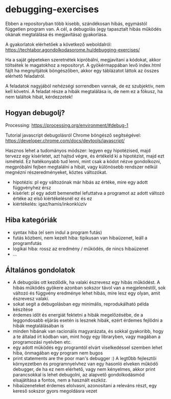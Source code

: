 # debugging-exercises

Ebben a repositoryban több kisebb, szándékosan hibás, egymástól független program van. A cél, a  debugolás (egy tapasztalt hibás működés okának megtalálása és megjavítása) gyakorlása. 

A gyakorlatok elérhetőek a következő weboldalról: https://techtabor.agondolkodasorome.hu/debugging-exercises/

Ha a saját gépeteken szeretnétek kipróbálni, megjavítani a kódokat, akkor töltsétek le magatokhoz a repositoryt. A gyökérmappában levő index.html fájlt ha megnyitjátok böngészőben, akkor egy táblázatot láttok az összes elérhető feladatról. 

A feladatok nagyjából nehézségi sorrendben vannak, de ez szubjektív, nem kell követni. A feladat része a hibák megtalálása is, de nem ez a fókusz, ha nem találtok hibát, kérdezzetek!

## Hogyan debugolj?

Processing: https://processing.org/environment/#debug-1

Tutorial javascript debugolásról Chrome böngésző segítségével: https://developer.chrome.com/docs/devtools/javascript/

Hasznos lehet a tudományos módszer: legyen egy hipotézised, majd tervezz egy kísérletet, azt hajtsd végre, és értékeld ki a hipotézist, majd ezt ismételd. Ez hatékonyabb tud lenni, mint csak a kódot nézve gondolkozni, megpróbálni fejben megtalálni a hibát, vagy különösebb rendszer nélkül megnézni részeredményeket, köztes változókat.

- hipotézis: pl egy változónak már hibás az értéke, mire egy adott függvényhez érsz
- kísérlet: pl egy adott bemenettel lefuttatva a programot az adott változó értéke az első kiértékelésnél ez és ez
- kiértékelés: igaz/hamis/inkonklúzív

## Hiba kategóriák

- syntax hiba (el sem indul a program futás)
- futás közbeni, nem kezelt hiba: tipikusan van hibaüzenet, leáll a programfutás
- logikai hiba: rossz az eredmény / működés, de nincs hibaüzenet
- ...

## Általános gondolatok

- A debugolás ott kezdődik, ha valaki észrevesz egy hibás működést. A hibás működés gyökere azonban sokszor távol van a megjelenéstől, sok változó és függvény eredménye lehet hibás, mire lesz egy olyan, amit észrevesz valaki.
- sokat segít a debugolásban egy minimális, reprodukálható példa készítése
- érdemes időt és energiát fektetni a hibák megelőzésébe, de a leggondosabb eljárás esetén is lesznek hibák, ezért érdemes fejlődni a hibák megtalálásában is
- minden hibának van racionális magyarázata, és sokkal gyakoribb, hogy a te általad írt kódban van, mint hogy egy libraryben, vagy magában a programozási nyelvben etc.
- egy adott működés egy programtól elvárt viselkedéssel szemben lehet hiba, önmagában egy program nem bugos
- print statements are the poor man's debugger :) A legt0bb fejlesztői környezetben és programnyelvhez van egy hasonló elveken működő debugger, de ha ez nem elérhető, vagy nem kényelmes, akkor print parancsokkal is lehet debugolni, az alapvető gondolkodásmód elsajátítása a fontos, nem a használt eszköz.
- hibaüzeneteket érdemes elolvasni, azonosítani a releváns részt, egy kereső sokszor gyors megoldásra vezet
